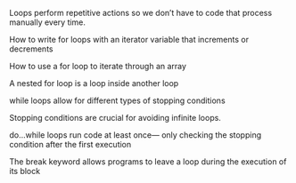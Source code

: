Loops perform repetitive actions so we don’t have to code that process manually every time.

How to write for loops with an iterator variable that increments or decrements

How to use a for loop to iterate through an array

A nested for loop is a loop inside another loop

while loops allow for different types of stopping conditions

Stopping conditions are crucial for avoiding infinite loops.

do...while loops run code at least once— only checking the stopping condition after the first execution

The break keyword allows programs to leave a loop during the execution of its block
